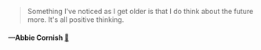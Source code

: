 > Something I've noticed as I get older is that I do think about the future more. It's all positive thinking.
  #### —Abbie Cornish [:scroll:](undefined)